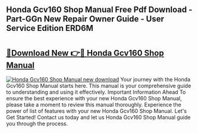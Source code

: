 ## Honda Gcv160 Shop Manual Free Pdf Download - Part-GGn New Repair Owner Guide - User Service Edition ERD6M

# <h2><a href="http://bc12727.oget.top/?id=Honda+Gcv160+Shop+Manual">🔗Download New 👉🔴 Honda Gcv160 Shop Manual</a></h2>

[![Honda Gcv160 Shop Manual new download](https://i.imgur.com/5g1atiW.png)](http://bc12727.oget.top/?id=Honda+Gcv160+Shop+Manual)
Your journey with the Honda Gcv160 Shop Manual starts here. This manual is your comprehensive guide to understanding and using it effectively. Important Information Ahead To ensure the best experience with your new Honda Gcv160 Shop Manual, please take a moment to review this manual thoroughly. Experience the power of list of features with your new Honda Gcv160 Shop Manual. Let's Get Started! Contact us today and let us Honda Gcv160 Shop Manual guide you through the process.
